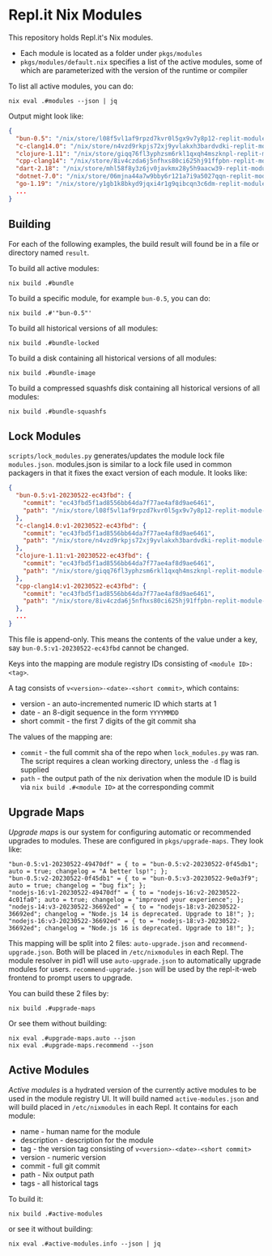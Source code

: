 # Repl.it Nix Modules

This repository holds Repl.it's Nix modules.

* Each module is located as a folder under `pkgs/modules`
* `pkgs/modules/default.nix` specifies a list of the active modules, some of which are parameterized with the version of the runtime or compiler

To list all active modules, you can do:

```
nix eval .#modules --json | jq
```
Output might look like:
```json
{
  "bun-0.5": "/nix/store/l08f5vl1af9rpzd7kvr0l5gx9v7y8p12-replit-module-bun-0.5",
  "c-clang14.0": "/nix/store/n4vzd9rkpjs72xj9yvlakxh3bardvdki-replit-module-c-clang14.0",
  "clojure-1.11": "/nix/store/giqq76fl3yphzsm6rkl1qxqh4mszknpl-replit-module-clojure-1.11",
  "cpp-clang14": "/nix/store/8iv4czda6j5nfhxs80ci625hj91ffpbn-replit-module-cpp-clang14",
  "dart-2.18": "/nix/store/mhl58f8y3z6jv0javkmx28y5h9aacw39-replit-module-dart-2.18",
  "dotnet-7.0": "/nix/store/06mjna44a7w9bby6r121a7i9a5027qqn-replit-module-dotnet-7.0",
  "go-1.19": "/nix/store/y1gb1k8bkyd9jqxi4r1g9qibcqn3c6dm-replit-module-go-1.19",
  ...
}
```


## Building

For each of the following examples, the build result will found be in a file or directory named `result`.

To build all active modules:

```
nix build .#bundle
```

To build a specific module, for example `bun-0.5`, you can do:

```
nix build .#'"bun-0.5"'
```

To build all historical versions of all modules:

```
nix build .#bundle-locked
```

To build a disk containing all historical versions of all modules:

```
nix build .#bundle-image
```

To build a compressed squashfs disk containing all historical versions of all modules:

```
nix build .#bundle-squashfs
```

## Lock Modules

`scripts/lock_modules.py` generates/updates the module lock file `modules.json`.
modules.json is similar to a lock file used in common packagers in that it fixes
the exact version of each module. It looks like:

```json
{
  "bun-0.5:v1-20230522-ec43fbd": {
    "commit": "ec43fbd5f1ad8556bb64da7f77ae4af8d9ae6461",
    "path": "/nix/store/l08f5vl1af9rpzd7kvr0l5gx9v7y8p12-replit-module-bun-0.5"
  },
  "c-clang14.0:v1-20230522-ec43fbd": {
    "commit": "ec43fbd5f1ad8556bb64da7f77ae4af8d9ae6461",
    "path": "/nix/store/n4vzd9rkpjs72xj9yvlakxh3bardvdki-replit-module-c-clang14.0"
  },
  "clojure-1.11:v1-20230522-ec43fbd": {
    "commit": "ec43fbd5f1ad8556bb64da7f77ae4af8d9ae6461",
    "path": "/nix/store/giqq76fl3yphzsm6rkl1qxqh4mszknpl-replit-module-clojure-1.11"
  },
  "cpp-clang14:v1-20230522-ec43fbd": {
    "commit": "ec43fbd5f1ad8556bb64da7f77ae4af8d9ae6461",
    "path": "/nix/store/8iv4czda6j5nfhxs80ci625hj91ffpbn-replit-module-cpp-clang14"
  },
  ...
}
```

This file is append-only. This means the contents of the value under a key, say `bun-0.5:v1-20230522-ec43fbd`
cannot be changed.

Keys into the mapping are module registry IDs consisting of `<module ID>:<tag>`.

A tag consists of `v<version>-<date>-<short commit>`, which contains:
* version - an auto-incremented numeric ID which starts at 1
* date - an 8-digit sequence in the form `YYYYMMDD`
* short commit - the first 7 digits of the git commit sha

The values of the mapping are:
* `commit` - the full commit sha of the repo when `lock_modules.py` was ran. The script requires a clean working directory,
unless the `-d` flag is supplied
* `path` - the output path of the nix derivation when the module ID is build via `nix build .#<module ID>` at the
         corresponding commit

## Upgrade Maps

*Upgrade maps* is our system for configuring automatic or recommended upgrades to modules. These are configured in
`pkgs/upgrade-maps`. They look like:

```
"bun-0.5:v1-20230522-49470df" = { to = "bun-0.5:v2-20230522-0f45db1"; auto = true; changelog = "A better lsp!"; };
"bun-0.5:v2-20230522-0f45db1" = { to = "bun-0.5:v3-20230522-9e0a3f9"; auto = true; changelog = "bug fix"; };
"nodejs-16:v1-20230522-49470df" = { to = "nodejs-16:v2-20230522-4c01fa0"; auto = true; changelog = "improved your experience"; };
"nodejs-14:v3-20230522-36692ed" = { to = "nodejs-18:v3-20230522-36692ed"; changelog = "Node.js 14 is deprecated. Upgrade to 18!"; };
"nodejs-16:v3-20230522-36692ed" = { to = "nodejs-18:v3-20230522-36692ed"; changelog = "Node.js 16 is deprecated. Upgrade to 18!"; };
```

This mapping will be split into 2 files: `auto-upgrade.json` and `recommend-upgrade.json`. Both will be placed in
`/etc/nixmodules` in each Repl. The module resolver in pid1 will use `auto-upgrade.json` to automatically upgrade modules for users.
`recommend-upgrade.json` will be used by the repl-it-web frontend to prompt users to upgrade.

You can build these 2 files by:

```
nix build .#upgrade-maps
```

Or see them without building:

```
nix eval .#upgrade-maps.auto --json
nix eval .#upgrade-maps.recommend --json
```

## Active Modules

*Active modules* is a hydrated version of the currently active modules to be used in the module registry UI.
It will build named `active-modules.json` and will build placed in `/etc/nixmodules` in each Repl.
It contains for each module:
* name - human name for the module
* description - description for the module
* tag - the version tag consisting of `v<version>-<date>-<short commit>`
* version - numeric version
* commit - full git commit
* path - Nix output path
* tags - all historical tags

To build it:

```
nix build .#active-modules
```

or see it without building:

```
nix eval .#active-modules.info --json | jq
```

